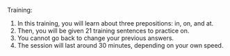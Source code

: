Training:
1.  In this training, you will learn about three prepositions: in, on, and at.
2.  Then, you will be given 21 training sentences to practice on.
3.  You cannot go back to change your previous answers.
4.  The session will last around 30 minutes, depending on your own speed.